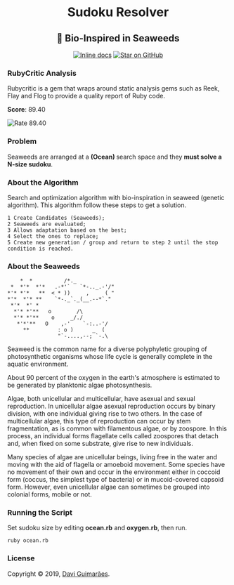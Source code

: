 <h1 align="center">
    Sudoku Resolver
</h1>
<h2 align="center">
    🌿 Bio-Inspired in Seaweeds
</h2>

<div align="center">

[![Inline docs](http://inch-ci.org/github/Davigl/sudoku-ia.svg?branch=master)](http://inch-ci.org/github/Davigl/sudoku-ia)
[![Star on GitHub][github-star-badge]][github-star]
</div>

### RubyCritic Analysis

Rubycritic is a gem that wraps around static analysis gems such as Reek, Flay and Flog to provide a quality report of Ruby code.

**Score**: 89.40

![Rate 89.40](https://i.imgur.com/1Ej6tAl.gif)

### Problem

Seaweeds are arranged at a <strong> (Ocean) </strong> search space and they **must solve a N-size sudoku**.

###  About the Algorithm

Search and optimization algorithm with bio-inspiration in seaweed (genetic algorithm). This algorithm follow these steps to get a solution.

```
1 Create Candidates (Seaweeds);
2 Seaweeds are evaluated;
3 Allows adaptation based on the best;
4 Select the ones to replace;
5 Create new generation / group and return to step 2 until the stop condition is reached.
```

### About the Seaweeds

```
    *  *          /*._   
 *  *'*  *'*   .-*'`   `*-.._.-'/"
*'* *'*   **  < * ))     ,     ( "
*'*  *'* **    `*-._`._(__.--*`."
 *'*  *' *   
  *'* *'**   o        /\
  *'* *'**    o     _/./
   *'*'**   O    ,-'    `-:..-'/
     **         : o )      _  (
     	        "`-....,--; `-.\
```

Seaweed is the common name for a diverse polyphyletic grouping of photosynthetic organisms whose life cycle is generally complete in the aquatic environment.

About 90 percent of the oxygen in the earth's atmosphere is estimated to be generated by planktonic algae photosynthesis.

Algae, both unicellular and multicellular, have asexual and sexual reproduction. In unicellular algae asexual reproduction occurs by binary division, with one individual giving rise to two others. In the case of multicellular algae, this type of reproduction can occur by stem fragmentation, as is common with filamentous algae, or by zoospore. In this process, an individual forms flagellate cells called zoospores that detach and, when fixed on some substrate, give rise to new individuals.

Many species of algae are unicellular beings, living free in the water and moving with the aid of flagella or amoeboid movement. Some species have no movement of their own and occur in the environment either in coccoid form (coccus, the simplest type of bacteria) or in mucoid-covered capsoid form. However, even unicellular algae can sometimes be grouped into colonial forms, mobile or not.

### Running the Script

Set sudoku size by editing **ocean.rb** and **oxygen.rb**, then run.

```shell
ruby ocean.rb
```

### License

Copyright © 2019, [Davi Guimarães](https://github.com/davigl).

[github-star-badge]: https://img.shields.io/github/stars/dylanvann/react-native-fast-image.svg?style=social
[github-star]:https://github.com/davigl/sudoku-ia/stargazers